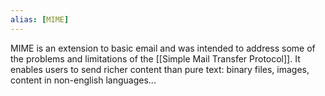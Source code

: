 ```yaml
---
alias: [MIME]
---
```

MIME is an extension to basic email and was intended to address some of the problems and limitations of the [[Simple Mail Transfer Protocol]]. It enables users to send richer content than pure text: binary files, images, content in non-english languages...
